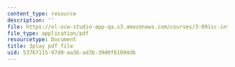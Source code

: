 ```yaml
---
content_type: resource
description: ''
file: https://ol-ocw-studio-app-qa.s3.amazonaws.com/courses/3-091sc-introduction-to-solid-state-chemistry-fall-2010/5376711597d0aa3bad3b39d0f61094db_malCa9kI7Ag.pdf
file_type: application/pdf
resourcetype: Document
title: 3play pdf file
uid: 53767115-97d0-aa3b-ad3b-39d0f61094db
---
```

